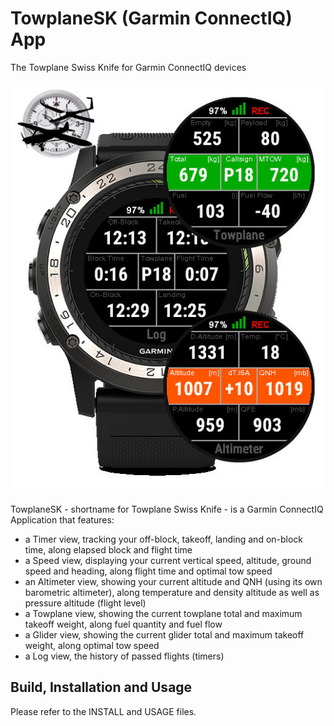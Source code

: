 TowplaneSK (Garmin ConnectIQ) App
=================================
The Towplane Swiss Knife for Garmin ConnectIQ devices


   ![TowplaneSK-Overview](overview.jpg)


TowplaneSK - shortname for Towplane Swiss Knife - is a Garmin ConnectIQ
Application that features:
 - a Timer view, tracking your off-block, takeoff, landing and on-block
   time, along elapsed block and flight time
 - a Speed view, displaying your current vertical speed, altitude, ground speed
   and heading, along flight time and optimal tow speed
 - an Altimeter view, showing your current altitude and QNH (using its
   own barometric altimeter), along temperature and density altitude
   as well as pressure altitude (flight level)
 - a Towplane view, showing the current towplane total and maximum
   takeoff weight, along fuel quantity and fuel flow
 - a Glider view, showing the current glider total and maximum
   takeoff weight, along optimal tow speed
 - a Log view, the history of passed flights (timers)


Build, Installation and Usage
-----------------------------

Please refer to the INSTALL and USAGE files.

